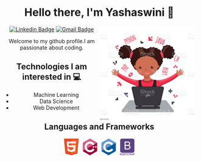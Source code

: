 <div align="center">
  
# Hello there, I'm Yashaswini :wave:

<img src = 'https://github.com/yashaswinipai/yashaswinipai/blob/main/images/img1.jpg' align='right' height='250'/>

[![Linkedin Badge](https://img.shields.io/badge/-yashaswinipai-blue?style=flat-square&logo=Linkedin&logoColor=white&link=https://www.linkedin.com/in/yashpai26)](https://www.linkedin.com/in/yashpai26)      [![Gmail Badge](https://img.shields.io/badge/-yashaswinidpai@gmail.com-c14438?style=flat-square&logo=Gmail&logoColor=white&link=mailto:yashaswinidpai@gmail.com)](mailto:yashaswinidpai@gmail.com)


Welcome to my github profile.I am passionate about coding.

## Technologies I am interested in :computer:
* Machine Learning
* Data Science
* Web Development

## Languages and Frameworks
<img src = 'https://github.com/yashaswinipai/yashaswinipai/blob/main/images/html.svg' width='45'/>   <img src = 'https://github.com/yashaswinipai/yashaswinipai/blob/main/images/cpp.svg' width='45'/>   <img src = 'https://github.com/yashaswinipai/yashaswinipai/blob/main/images/c-original.svg' height='45'/>   <img src = 'https://github.com/yashaswinipai/yashaswinipai/blob/main/images/bootstrap.svg' width='45'/>   
